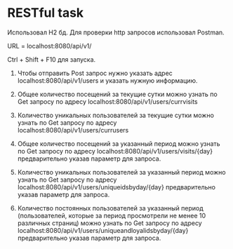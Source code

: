 # RESTful task

Использовал H2 бд. Для проверки http запросов использовал Postman.

URL = localhost:8080/api/v1/

Ctrl + Shift + F10 для запуска.

1) Чтобы отправить Post запрос нужно указать адрес localhost:8080/api/v1/users и указать нужную информацию.

2) Общее количество посещений за текущие сутки можно узнать по Get запросу по адресу localhost:8080/api/v1/users/currvisits

3) Количество уникальных пользователей за текущие сутки можно узнать по Get запросу по адресу localhost:8080/api/v1/users/currusers

4) Общее количество посещений за указанный период можно узнать по Get запросу по адресу localhost:8080/api/v1/users/visits/{day} предварительно указав параметр для запроса.

5) Количество уникальных пользователей за указанный период можно узнать по Get запросу по адресу localhost:8080/api/v1/users/uniqueidsbyday/{day} предварительно указав параметр для запроса.

6) Количество постоянных пользователей за указанный период (пользователей, которые за период просмотрели не менее 10 различных страниц) можно узнать по Get запросу по адресу localhost:8080/api/v1/users/uniqueandloyalidsbyday/{day} предварительно указав параметр для запроса.